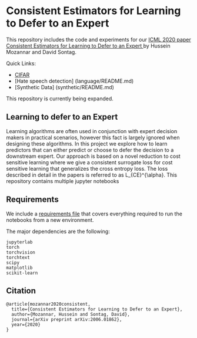 # Consistent Estimators for Learning to Defer to an Expert
This repository includes the code  and experiments  for our [ICML 2020 paper Consistent Estimators for Learning to Defer to an Expert
 ](https://arxiv.org/abs/2006.01862) by Hussein Mozannar and David Sontag.


Quick Links:
* [CIFAR](cifar/README.md)
* [Hate speech detection] (language/README.md)
* [Synthetic Data] (synthetic/README.md)

This repository is currently being expanded.

## Learning to defer to an Expert
Learning algorithms are often used in conjunction with expert decision makers in practical
scenarios, however this fact is largely ignored when designing these algorithms. In this project
we explore how to learn predictors that can either predict or choose to defer the decision to a
downstream expert. Our approach is based on a novel
reduction to cost sensitive learning where we give a consistent surrogate loss for cost sensitive
learning that generalizes the cross entropy loss. The loss described in detail in the papers is referred to as L_{CE}^{\alpha}.
This repository contains multiple jupyter notebooks


## Requirements

We include a [requirements file](requirements.txt) that covers everything required to run the notebooks from a new environment.

The major dependencies are the following:
```shell
jupyterlab
torch
torchvision
torchtext
scipy
matplotlib
scikit-learn
```


## Citation

```
@article{mozannar2020consistent,
  title={Consistent Estimators for Learning to Defer to an Expert},
  author={Mozannar, Hussein and Sontag, David},
  journal={arXiv preprint arXiv:2006.01862},
  year={2020}
}
```
